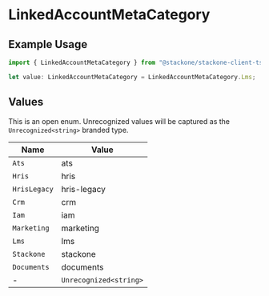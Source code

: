 # LinkedAccountMetaCategory

## Example Usage

```typescript
import { LinkedAccountMetaCategory } from "@stackone/stackone-client-ts/sdk/models/shared";

let value: LinkedAccountMetaCategory = LinkedAccountMetaCategory.Lms;
```

## Values

This is an open enum. Unrecognized values will be captured as the `Unrecognized<string>` branded type.

| Name                   | Value                  |
| ---------------------- | ---------------------- |
| `Ats`                  | ats                    |
| `Hris`                 | hris                   |
| `HrisLegacy`           | hris-legacy            |
| `Crm`                  | crm                    |
| `Iam`                  | iam                    |
| `Marketing`            | marketing              |
| `Lms`                  | lms                    |
| `Stackone`             | stackone               |
| `Documents`            | documents              |
| -                      | `Unrecognized<string>` |